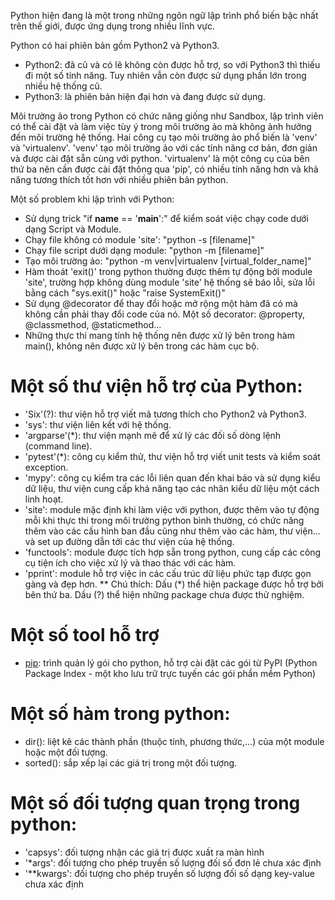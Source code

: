 Python hiện đang là một trong những ngôn ngữ lập trình phổ biến bậc nhất trên thế giới, được ứng dụng trong nhiều lĩnh vực.

Python có hai phiên bản gồm Python2 và Python3.
- Python2: đã cũ và có lẽ không còn được hỗ trợ, so với Python3 thì thiếu đi một số tính năng. Tuy nhiên vẫn còn được sử dụng phần lớn trong nhiều hệ thống cũ.
- Python3: là phiên bản hiện đại hơn và đang được sử dụng.

Môi trường ảo trong Python có chức năng giống như Sandbox, lập trình viên có thể cài đặt và làm việc tùy ý trong môi trường ảo mà không ảnh hưởng đến môi trường hệ thống. Hai công cụ tạo môi trường ảo phổ biến là 'venv' và 'virtualenv'. 'venv' tạo môi trường ảo với các tính năng cơ bản, đơn giản và được cài đặt sẵn cùng với python. 'virtualenv' là một công cụ của bên thứ ba nên cần được cài đặt thông qua 'pip', có nhiều tính năng hơn và khả năng tương thích tốt hơn với nhiều phiên bản python.

Một số problem khi lập trình với Python:
- Sử dụng trick "if __name__ == '__main__':" để kiểm soát việc chạy code dưới dạng Script và Module.
- Chạy file không có module 'site': "python -s [filename]"
- Chạy file script dưới dạng module: "python -m [filename]"
- Tạo môi trường ảo: "python -m venv|virtualenv [virtual_folder_name]"
- Hàm thoát 'exit()' trong python thường được thêm tự động bởi module 'site', trường hợp không dùng module 'site' hệ thống sẽ báo lỗi, sửa lỗi bằng cách "sys.exit()" hoặc "raise SystemExit()"
- Sử dụng @decorator để thay đổi hoặc mở rộng một hàm đã có mà không cần phải thay đổi code của nó. Một số decorator: @property, @classmethod, @staticmethod...
- Những thực thi mang tính hệ thống nên được xử lý bên trong hàm main(), không nên được xử lý bên trong các hàm cục bộ.

# Một số thư viện hỗ trợ của Python:
- 'Six'(?): thư viện hỗ trợ viết mã tương thích cho Python2 và Python3.
- 'sys': thư viện liên kết với hệ thống.
- 'argparse'(*): thư viện mạnh mẽ để xử lý các đối số dòng lệnh (command line).
- 'pytest'(*): công cụ kiểm thử, thư viện hỗ trợ viết unit tests và kiểm soát exception.
- 'mypy': công cụ kiểm tra các lỗi liên quan đến khai báo và sử dụng kiểu dữ liệu, thư viện cung cấp khả năng tạo các nhãn kiểu dữ liệu một cách linh hoạt.
- 'site': module mặc định khi làm việc với python, được thêm vào tự động mỗi khi thực thi trong môi trường python bình thường, có chức năng thêm vào các cấu hình ban đầu cũng như thêm vào các hàm, thư viện... và set up đường dẫn tới các thư viện của hệ thống.
- 'functools': module được tích hợp sẵn trong python, cung cấp các công cụ tiện ích cho việc xử lý và thao thác với các hàm.
- 'pprint': module hỗ trợ việc in các cấu trúc dữ liệu phức tạp được gọn gàng và đẹp hơn.
** Chú thích: Dấu (*) thể hiện package được hỗ trợ bởi bên thứ ba. Dấu (?) thể hiện những package chưa được thử nghiệm.

# Một số tool hỗ trợ
- [pip](..\frameworks\pip.md): trình quản lý gói cho python, hỗ trợ cài đặt các gói từ PyPI (Python Package Index - một kho lưu trữ trực tuyến các gói phần mềm Python)

# Một số hàm trong python:
- dir(): liệt kê các thành phần (thuộc tính, phương thức,...) của một module hoặc một đối tượng.
- sorted(): sắp xếp lại các giá trị trong một đối tượng.

# Một số đối tượng quan trọng trong python:
- 'capsys': đối tượng nhận các giá trị được xuất ra màn hình
- '*args': đối tượng cho phép truyền số lượng đối số đơn lẻ chưa xác định
- '**kwargs': đối tượng cho phép truyền số lượng đối số dạng key-value chưa xác định
